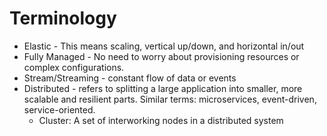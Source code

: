 # Terminology

 - Elastic - This means scaling, vertical up/down, and horizontal in/out
 - Fully Managed - No need to worry about provisioning resources or complex configurations.
 - Stream/Streaming - constant flow of data or events
 - Distributed - refers to splitting a large application into smaller, more scalable and resilient parts. Similar terms: microservices, event-driven, service-oriented.
   - Cluster: A set of interworking nodes in a distributed system
